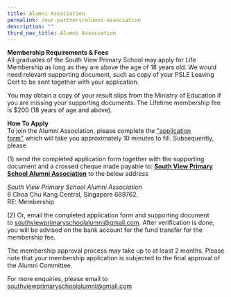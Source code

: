 ```yaml
---
title: Alumni Association
permalink: /our-partners/alumni-association
description: ""
third_nav_title: Alumni Association
---
```

<p><strong>Membership Requirements &amp; Fees<br /></strong>All graduates of the South View Primary School may apply for Life Membership as long as they are above the age of 18 years old. We would need relevant supporting document, such as copy of your PSLE Leaving Cert to be sent together with your application.</p>
<p>You may obtain a copy of your result slips from the Ministry of Education if you are missing your supporting documents. The Lifetime membership fee is $200 (18 years of age and above).</p>
<p><strong>How To Apply<br /></strong>To join the Alumni Association, please complete the&nbsp;<a href="https://drive.google.com/file/d/1g6Na5SuzcZbi-ic_hPUDUGTyKeDXxMSp/view?usp=sharing" target="">"application form"</a>&nbsp;which will take you approximately 10 minutes to fill. Subsequently, please</p>
<p>(1) send the completed application form together with the supporting document and a crossed cheque made payable to:&nbsp;<strong><u>South View Primary School Alumni Association</u></strong> to the below address</p>
<p><em>South View Primary School Alumni Association<br /></em>6 Choa Chu Kang Central, Singapore 689762.<br />RE: Membership</p>
<p>(2) Or, email the completed application form and supporting document to&nbsp;<a href="mailto:southviewprimaryschoolalumni@gmail.com" target="">southviewprimaryschoolalumni@gmail.com</a>. After verification is done, you will be advised on the bank account for the fund transfer for the membership fee.</p>
<p>The membership approval process may take up to at least 2 months. Please note that your membership application is subjected to the final approval of the Alumni Committee.</p>
<p>For more enquiries, please email to<br /><a href="mailto:southviewprimaryschoolalumni@gmail.com" target="">southviewprimaryschoolalumni@gmail.com</a></p>
